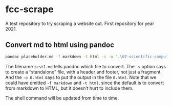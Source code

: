 # fcc-scrape

A test repository to try scraping a website out. First repository for year 2021.

## Convert md to html using pandoc

```sh
pandoc placeholder.md -f markdown -t html -s -o ".\07-scientific-computing-with-python\scientific-computing-with-python-projects\part-001.html"; git add .; git commit -am "part-001.html"; git push origin main;
```

The filename `test1.md` tells pandoc which file to convert. The `-s` option says to create a “standalone” file, with a header and footer, not just a fragment. And the `-o 0.html` says to put the output in the file `0.html`. Note that we could have omitted `-f markdown` and `-t html`, since the default is to convert from markdown to HTML, but it doesn’t hurt to include them.

The shell command will be updated from time to time.